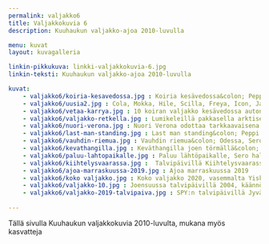 ```yaml
---
permalink: valjakko6
title: Valjakkokuvia 6
description: Kuuhaukun valjakko-ajoa 2010-luvulla

menu: kuvat
layout: kuvagalleria

linkin-pikkukuva: linkki-valjakkokuvia-6.jpg
linkin-teksti: Kuuhaukun valjakko-ajoa 2010-luvulla

kuvat:
    - valjakko6/koiria-kesavedossa.jpg : Koiria kesävedossa&colon; Peppi, Joiku, Freya, Odessa ja Sero 
    - valjakko6/uusia2.jpg : Cola, Mokka, Hile, Scilla, Freya, Icon, Jade ja Pepsi (Nata ja Joiku takana) 
    - valjakko6/vetaa-karrya.jpg : 10 koiran valjakko kesävedossa auton edessä
    - valjakko6/valjakko-retkella.jpg : Lumikeleillä pakkasella arktiset rekikoirat ovat omimmassa elementissään
    - valjakko6/nuori-verona.jpg : Nuori Verona odottaa tarkkaavaisena lähtökomentoa&colon; Mush!  
    - valjakko6/last-man-standing.jpg : Last man standing&colon; Peppi katsoo haikeana reitille ajon jälkeen
    - valjakko6/vauhdin-riemua.jpg : Vauhdin riemua&colon; Odessa, Sero ja Verona  
    - valjakko6/kevathangilla.jpg : Keväthangilla joen törmällä&colon; Odessa, Valo ja Sero
    - valjakko6/paluu-lahtopaikalle.jpg : Paluu lähtöpaikalle, Sero haluaisi palata reitille 
    - valjakko6/kiihtelysvaarassa.jpg :  Talvipäivillä Kiihtelysvaarassa, 22 km:n reitti taittui hienosti, vaikka ei oltu pystyttykään lumitilanteen vuoksi paljoa treenaamaan
    - valjakko6/ajoa-marraskuussa-2019.jpg : Ajoa marraskuussa 2019
    - valjakko6/koko valjakko.jpg : Koko valjakko 2020, vasemmalta Yiska, Naava johdossa, Tobi, Silva - Utu - vito, Saaga (piilossa)
    - valjakko6/valjakko-10.jpg : Joensuussa talvipäivillä 2004, käännös umpihangessa, mutta koirat vetävät
    - valjakko6/valjakko-2019-talvipaiva.jpg : SPY:n talvipäivillä Jyväskylässä 2019 
    
---
```


Tällä sivulla Kuuhaukun valjakkokuvia 2010-luvulta,  mukana myös kasvatteja
